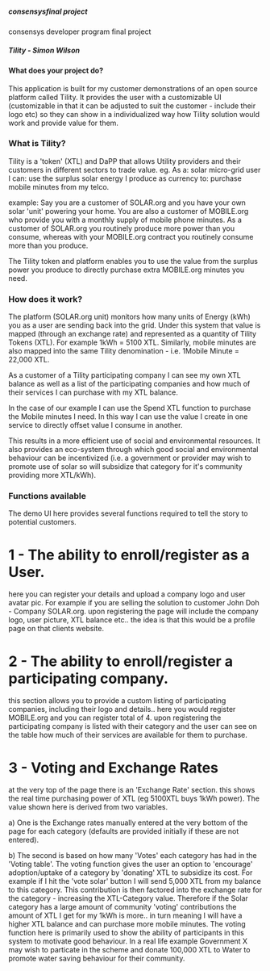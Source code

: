 ##### consensysfinal project ###########################################
consensys developer program final project
##### Tility - Simon Wilson ############################################

#### What does your project do? ####

This application is built for my customer demonstrations of an open source platform called Tility.
It provides the user with a customizable UI (customizable in that it can be adjusted to suit the customer - include their logo etc) so they can show in a individualized way how Tility solution would work and provide value for them.

### What is Tility? ###

Tility is a 'token' (XTL) and DaPP that allows Utility providers and their customers in different sectors to trade value.
eg. 
As a: solar micro-grid user
I can: use the surplus solar energy I produce as currency
to: purchase mobile minutes from my telco.

example:
Say you are a customer of SOLAR.org and you have your own solar 'unit' powering your home.
You are also a customer of MOBILE.org who provide you with a monthly supply of mobile phone minutes.
As a customer of SOLAR.org you routinely produce more power than you consume,
whereas with your MOBILE.org contract you routinely consume more than you produce.

The Tility token and platform enables you to use the value from the surplus power you produce to directly purchase extra MOBILE.org minutes you need.

### How does it work? ###
The platform (SOLAR.org unit) monitors how many units of Energy (kWh) you as a user are sending back into the grid.
Under this system that value is mapped (through an exchange rate) and represented as a quantity of Tility Tokens (XTL).
For example 1kWh = 5100 XTL.
Similarly, mobile minutes are also mapped into the same Tility denomination - i.e. 1Mobile Minute = 22,000 XTL.

As a customer of a Tility participating company I can see my own XTL balance as well as a list of the participating companies and how much of their services I can purchase with my XTL balance.

In the case of our example I can use the Spend XTL function to purchase the Mobile minutes I need.
In this way I can use the value I create in one service to directly offset value I consume in another.

This results in a more efficient use of social and environmental resources.
It also provides an eco-system through which good social and environmental behaviour can be incentivized (i.e. a government or provider may wish to promote use of solar so will subsidize that category for it's community providing more XTL/kWh).

### Functions available ###
The demo UI here provides several functions required to tell the story to potential customers.

# 1 - The ability to enroll/register as a User.
here you can register your details and upload a company logo and user avatar pic.  For example if you are selling the solution to customer John Doh - Company SOLAR.org.
upon registering the page will include the company logo, user picture, XTL balance etc.. the idea is that this would be a profile page on that clients website.

# 2 - The ability to enroll/register a participating company.
this section allows you to provide a custom listing of participating companies, including their logo and details.. here you would register MOBILE.org and you can register total of 4.
upon registering the participating company is listed with their category and the user can see on the table how much of their services are available for them to purchase.

# 3 - Voting and Exchange Rates
at the very top of the page there is an 'Exchange Rate' section.  this shows the real time purchasing power of XTL (eg 5100XTL buys 1kWh power).
The value shown here is derived from two variables.

a) One is the Exchange rates manually entered at the very bottom of the page for each category (defaults are provided initially if these are not entered).

b) The second is based on how many 'Votes' each category has had in the 'Voting table'.
The voting function gives the user an option to 'encourage' adoption/uptake of a category by 'donating' XTL to subsidize its cost.
For example if I hit the 'vote solar' button I will send 5,000 XTL from my balance to this category.  This contribution is then factored into the exchange rate for the category - increasing the XTL-Category value.
Therefore if the Solar category has a large amount of community 'voting' contributions the amount of XTL I get for my 1kWh is more.. in turn meaning I will have a higher XTL balance and can purchase more mobile minutes.
The voting function here is primarily used to show the ability of participants in this system to motivate good behaviour.
In a real life example Government X may wish to particate in the scheme and donate 100,000 XTL to Water to promote water saving behaviour for their community.







